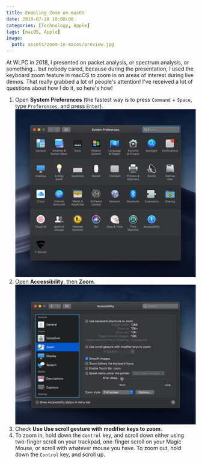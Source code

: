 ```yaml
---
title: Enabling Zoom on macOS
date: 2019-07-28 10:00:00
categories: [Technology, Apple]
tags: [macOS, Apple]
image:
  path: assets/zoom-in-macos/preview.jpg
---
```


At WLPC in 2018, I presented on packet analysis, or spectrum analysis, or something... but nobody cared, because during the presentation, I used the keyboard zoom feature in macOS to zoom in on areas of interest during live demos. That really grabbed a lot of people's attention! I've received a lot of questions about how I do it, so here's how!

1. Open **System Preferences** (the fastest way is to press `Command` + `Space`, type `Preferences`, and press `Enter`). ![](assets/zoom-in-macos/system-preferences.jpg)
2. Open **Accessibility**, then **Zoom**. ![](assets/zoom-in-macos/zoom.jpg)
3. Check **Use Use scroll gesture with modifier keys to zoom**.
4. To zoom in, hold down the `Control` key, and scroll down either using two-finger scroll on your trackpad, one-finger scroll on your Magic Mouse, or scroll with whatever mouse you have. To zoom out, hold down the `Control` key, and scroll up.
